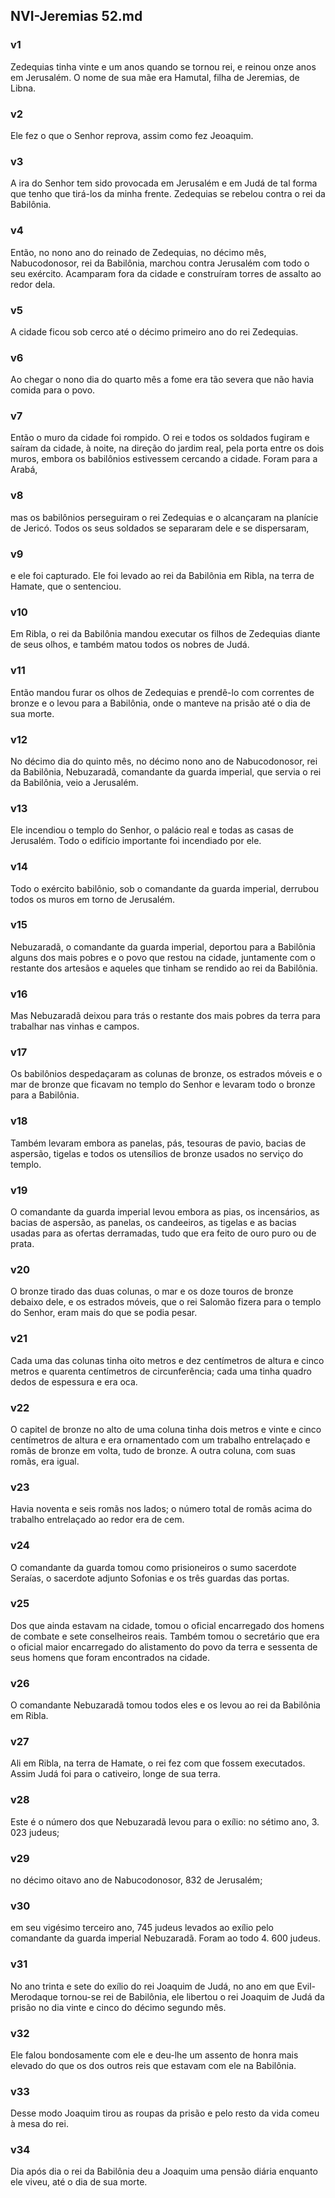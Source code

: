 ## NVI-Jeremias 52.md
### v1
 Zedequias tinha vinte e um anos quando se tornou rei, e reinou onze anos em Jerusalém. O nome de sua mãe era Hamutal, filha de Jeremias, de Libna.
### v2
 Ele fez o que o Senhor reprova, assim como fez Jeoaquim.
### v3
 A ira do Senhor tem sido provocada em Jerusalém e em Judá de tal forma que tenho que tirá-los da minha frente. Zedequias se rebelou contra o rei da Babilônia.
### v4
 Então, no nono ano do reinado de Zedequias, no décimo mês, Nabucodonosor, rei da Babilônia, marchou contra Jerusalém com todo o seu exército. Acamparam fora da cidade e construíram torres de assalto ao redor dela.
### v5
 A cidade ficou sob cerco até o décimo primeiro ano do rei Zedequias.
### v6
 Ao chegar o nono dia do quarto mês a fome era tão severa que não havia comida para o povo.
### v7
 Então o muro da cidade foi rompido. O rei e todos os soldados fugiram e saíram da cidade, à noite, na direção do jardim real, pela porta entre os dois muros, embora os babilônios estivessem cercando a cidade. Foram para a Arabá,
### v8
 mas os babilônios perseguiram o rei Zedequias e o alcançaram na planície de Jericó. Todos os seus soldados se separaram dele e se dispersaram,
### v9
 e ele foi capturado. Ele foi levado ao rei da Babilônia em Ribla, na terra de Hamate, que o sentenciou.
### v10
 Em Ribla, o rei da Babilônia mandou executar os filhos de Zedequias diante de seus olhos, e também matou todos os nobres de Judá.
### v11
 Então mandou furar os olhos de Zedequias e prendê-lo com correntes de bronze e o levou para a Babilônia, onde o manteve na prisão até o dia de sua morte.
### v12
 No décimo dia do quinto mês, no décimo nono ano de Nabucodonosor, rei da Babilônia, Nebuzaradã, comandante da guarda imperial, que servia o rei da Babilônia, veio a Jerusalém.
### v13
 Ele incendiou o templo do Senhor, o palácio real e todas as casas de Jerusalém. Todo o edifício importante foi incendiado por ele.
### v14
 Todo o exército babilônio, sob o comandante da guarda imperial, derrubou todos os muros em torno de Jerusalém.
### v15
 Nebuzaradã, o comandante da guarda imperial, deportou para a Babilônia alguns dos mais pobres e o povo que restou na cidade, juntamente com o restante dos artesãos e aqueles que tinham se rendido ao rei da Babilônia.
### v16
 Mas Nebuzaradã deixou para trás o restante dos mais pobres da terra para trabalhar nas vinhas e campos.
### v17
 Os babilônios despedaçaram as colunas de bronze, os estrados móveis e o mar de bronze que ficavam no templo do Senhor e levaram todo o bronze para a Babilônia.
### v18
 Também levaram embora as panelas, pás, tesouras de pavio, bacias de aspersão, tigelas e todos os utensílios de bronze usados no serviço do templo.
### v19
 O comandante da guarda imperial levou embora as pias, os incensários, as bacias de aspersão, as panelas, os candeeiros, as tigelas e as bacias usadas para as ofertas derramadas, tudo que era feito de ouro puro ou de prata.
### v20
 O bronze tirado das duas colunas, o mar e os doze touros de bronze debaixo dele, e os estrados móveis, que o rei Salomão fizera para o templo do Senhor, eram mais do que se podia pesar.
### v21
 Cada uma das colunas tinha oito metros e dez centímetros de altura e cinco metros e quarenta centímetros de circunferência; cada uma tinha quadro dedos de espessura e era oca.
### v22
 O capitel de bronze no alto de uma coluna tinha dois metros e vinte e cinco centímetros de altura e era ornamentado com um trabalho entrelaçado e romãs de bronze em volta, tudo de bronze. A outra coluna, com suas romãs, era igual.
### v23
 Havia noventa e seis romãs nos lados; o número total de romãs acima do trabalho entrelaçado ao redor era de cem.
### v24
 O comandante da guarda tomou como prisioneiros o sumo sacerdote Seraías, o sacerdote adjunto Sofonias e os três guardas das portas.
### v25
 Dos que ainda estavam na cidade, tomou o oficial encarregado dos homens de combate e sete conselheiros reais. Também tomou o secretário que era o oficial maior encarregado do alistamento do povo da terra e sessenta de seus homens que foram encontrados na cidade.
### v26
 O comandante Nebuzaradã tomou todos eles e os levou ao rei da Babilônia em Ribla.
### v27
 Ali em Ribla, na terra de Hamate, o rei fez com que fossem executados. Assim Judá foi para o cativeiro, longe de sua terra.
### v28
 Este é o número dos que Nebuzaradã levou para o exílio: no sétimo ano, 3. 023 judeus;
### v29
 no décimo oitavo ano de Nabucodonosor, 832 de Jerusalém;
### v30
 em seu vigésimo terceiro ano, 745 judeus levados ao exílio pelo comandante da guarda imperial Nebuzaradã. Foram ao todo 4. 600 judeus.
### v31
 No ano trinta e sete do exílio do rei Joaquim de Judá, no ano em que Evil-Merodaque tornou-se rei de Babilônia, ele libertou o rei Joaquim de Judá da prisão no dia vinte e cinco do décimo segundo mês.
### v32
 Ele falou bondosamente com ele e deu-lhe um assento de honra mais elevado do que os dos outros reis que estavam com ele na Babilônia.
### v33
 Desse modo Joaquim tirou as roupas da prisão e pelo resto da vida comeu à mesa do rei.
### v34
 Dia após dia o rei da Babilônia deu a Joaquim uma pensão diária enquanto ele viveu, até o dia de sua morte.
